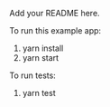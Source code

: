 Add your README here.

To run this example app:
1. yarn install
2. yarn start

To run tests:
1. yarn test